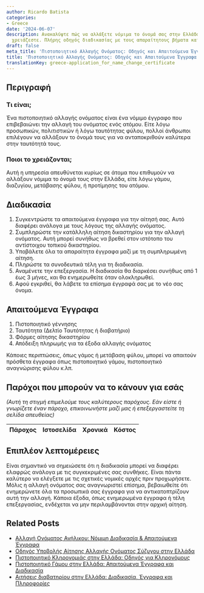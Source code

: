```yaml
---
author: Ricardo Batista
categories:
- Greece
date: '2024-06-07'
description: Ανακαλύψτε πώς να αλλάξετε νόμιμα το όνομά σας στην Ελλάδα και ποια έγγραφα
  χρειάζεστε. Πλήρης οδηγός διαδικασίας με τους απαραίτητους βήματα και πληροφορίες.
draft: false
meta_title: 'Πιστοποιητικό Αλλαγής Ονόματος: Οδηγός και Απαιτούμενα Έγγραφα'
title: 'Πιστοποιητικό Αλλαγής Ονόματος: Οδηγός και Απαιτούμενα Έγγραφα'
translationKey: greece-application_for_name_change_certificate
---
```



## Περιγραφή
### Τι είναι;
Ένα πιστοποιητικό αλλαγής ονόματος είναι ένα νόμιμο έγγραφο που επιβεβαιώνει την αλλαγή του ονόματος ενός ατόμου. Είτε λόγω προσωπικών, πολιτιστικών ή λόγω ταυτότητας φύλου, πολλοί άνθρωποι επιλέγουν να αλλάξουν το όνομά τους για να ανταποκριθούν καλύτερα στην ταυτότητά τους.

### Ποιοι το χρειάζονται;
Αυτή η υπηρεσία απευθύνεται κυρίως σε άτομα που επιθυμούν να αλλάξουν νόμιμα το όνομά τους στην Ελλάδα, είτε λόγω γάμου, διαζυγίου, μετάβασης φύλου, ή προτίμησης του ατόμου.

## Διαδικασία
1. Συγκεντρώστε τα απαιτούμενα έγγραφα για την αίτησή σας. Αυτό διαφέρει ανάλογα με τους λόγους της αλλαγής ονόματος.
2. Συμπληρώστε την κατάλληλη αίτηση δικαστηρίου για την αλλαγή ονόματος. Αυτή μπορεί συνήθως να βρεθεί στον ιστότοπο του αντίστοιχου τοπικού δικαστηρίου.
3. Υποβάλετε όλα τα απαραίτητα έγγραφα μαζί με τη συμπληρωμένη αίτηση.
4. Πληρώστε τα συνοδευτικά τέλη για τη διαδικασία.
5. Αναμένετε την επεξεργασία. Η διαδικασία θα διαρκέσει συνήθως από 1 έως 3 μήνες, και θα ενημερωθείτε όταν ολοκληρωθεί.
6. Αφού εγκριθεί, θα λάβετε τα επίσημα έγγραφά σας με το νέο σας όνομα.

## Απαιτούμενα Έγγραφα
1. Πιστοποιητικό γέννησης
2. Ταυτότητα (Δελτίο Ταυτότητας ή διαβατήριο)
3. Φόρμες αίτησης δικαστηρίου
4. Απόδειξη πληρωμής για τα έξοδα αλλαγής ονόματος

Κάποιες περιπτώσεις, όπως γάμος ή μετάβαση φύλου, μπορεί να απαιτούν πρόσθετα έγγραφα όπως πιστοποιητικό γάμου, πιστοποιητικό αναγνώρισης φύλου κ.λπ.

## Παρόχοι που μπορούν να το κάνουν για εσάς

_(Αυτή τη στιγμή επιμελούμε τους καλύτερους παρόχους. Εάν είστε ή γνωρίζετε έναν πάροχο, επικοινωνήστε μαζί μας ή επεξεργαστείτε τη σελίδα απευθείας)_

| Πάροχος | Ιστοσελίδα | Χρονικά | Κόστος |
| --------------- | --------------- | :-------------: | :-------------: |

## Επιπλέον λεπτομέρειες
Είναι σημαντικό να σημειώσετε ότι η διαδικασία μπορεί να διαφέρει ελαφρώς ανάλογα με τις συγκεκριμένες σας συνθήκες. Είναι πάντα καλύτερο να ελέγξετε με τις σχετικές νομικές αρχές πριν προχωρήσετε. Μόλις η αλλαγή ονόματος σας αναγνωριστεί επίσημα, βεβαιωθείτε ότι ενημερώνετε όλα τα προσωπικά σας έγγραφα για να αντικατοπτρίζουν αυτή την αλλαγή. Κάποια έξοδα, όπως ενημερωμένα έγγραφα ή τέλη επεξεργασίας, ενδέχεται να μην περιλαμβάνονται στην αρχική αίτηση.
## Related Posts

- [Αλλαγή Ονόματος Ανήλικου: Νόμιμη Διαδικασία & Απαιτούμενα Έγγραφα](https://tramitit.com/el/guides/greece/aitese_gia_allage_eponumou_anelikou/)
- [Οδηγός Υποβολής Αίτησης Αλλαγής Ονόματος Σύζυγου στην Ελλάδα](https://tramitit.com/el/guides/greece/aitese_gia_allage_eponumou_suzugou/)
- [Πιστοποιητικό Κληρονομιάς στην Ελλάδα: Οδηγός για Κληρονόμους](https://tramitit.com/el/guides/greece/aitese_gia_pistopoietiko_kleronomias/)
- [Πιστοποιητικό Γάμου στην Ελλάδα: Απαιτούμενα Έγγραφα και Διαδικασία](https://tramitit.com/el/guides/greece/aitese_gia_pistopoietiko_gamou/)
- [Αιτήσεις διαβατηρίου στην Ελλάδα: Διαδικασία, Έγγραφα και Πληροφορίες](https://tramitit.com/el/guides/greece/aitese_gia_ekdose_diabateriou/)